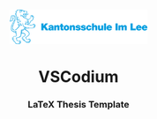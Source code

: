 <div id="lee-logo" align="center">
    <br />
    <img src="./icons/LeeLogo.svg" alt="Lee Logo" width="250"/>
    <h1>VSCodium</h1>
    <h3>LaTeX Thesis Template</h3>
</div>
